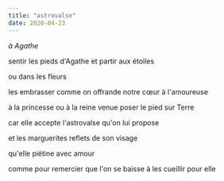 ```yaml
---
title: "astrovalse"
date: 2020-04-23
---
```


*à Agathe*

sentir les pieds d'Agathe
et partir aux étoiles

ou dans les fleurs

les embrasser comme on offrande notre cœur
à l'amoureuse

à la princesse ou à la reine
venue poser le pied sur Terre

car elle accepte l'astrovalse
qu'on lui propose

et les marguerites reflets
de son visage

qu'elle piétine avec amour

comme pour remercier que l'on se baisse
à les cueillir pour elle
